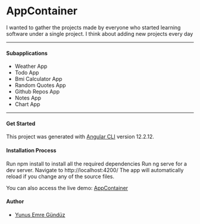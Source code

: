 # AppContainer
I wanted to gather the projects made by everyone who started learning software under a single project. I think about adding new projects every day<hr>
#### Subapplications
- Weather App
- Todo App
- Bmi Calculator App
- Random Quotes App
- Github Repos App
- Notes App
- Chart App
------------


#### Get Started
This project was generated with [Angular CLI](https://github.com/angular/angular-cli) version 12.2.12.

#### Installation Process
Run npm install to install all the required dependencies
Run ng serve for a dev server. Navigate to http://localhost:4200/
The app will automatically reload if you change any of the source files.

You can also access the live demo:  <a href="https://app-container.netlify.app" target="_blank">AppContainer</a>
#### Author
- [Yunus Emre Gündüz](https://github.com/yemregunduz)

